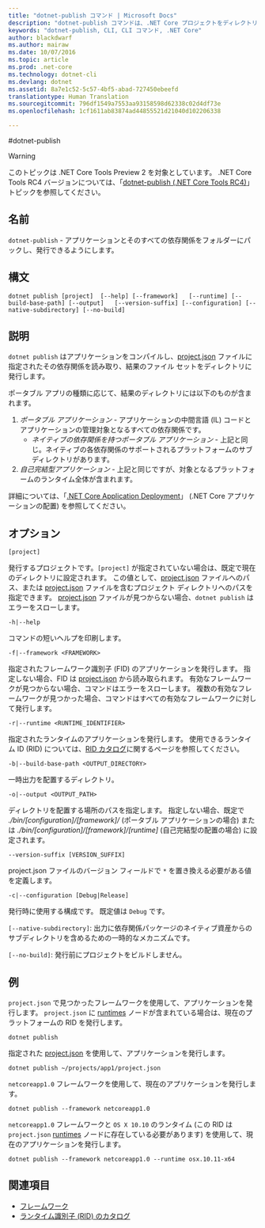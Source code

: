 ```yaml
---
title: "dotnet-publish コマンド | Microsoft Docs"
description: "dotnet-publish コマンドは、.NET Core プロジェクトをディレクトリに発行します。"
keywords: "dotnet-publish, CLI, CLI コマンド, .NET Core"
author: blackdwarf
ms.author: mairaw
ms.date: 10/07/2016
ms.topic: article
ms.prod: .net-core
ms.technology: dotnet-cli
ms.devlang: dotnet
ms.assetid: 8a7e1c52-5c57-4bf5-abad-727450ebeefd
translationtype: Human Translation
ms.sourcegitcommit: 796df1549a7553aa93158598d62338c02d4df73e
ms.openlocfilehash: 1cf1611ab83874ad44855521d21040d102206338

---
```


#<a name="dotnet-publish"></a>dotnet-publish

> [!WARNING]
> このトピックは .NET Core Tools Preview 2 を対象としています。 .NET Core Tools RC4 バージョンについては、「[dotnet-publish (.NET Core Tools RC4)](../preview3/tools/dotnet-publish.md)」トピックを参照してください。

## <a name="name"></a>名前

`dotnet-publish` - アプリケーションとそのすべての依存関係をフォルダーにパックし、発行できるようにします。

## <a name="synopsis"></a>構文

`dotnet publish [project] 
    [--help] [--framework]  
    [--runtime] [--build-base-path] [--output]  
    [--version-suffix] [--configuration] [--native-subdirectory] [--no-build]`

## <a name="description"></a>説明

`dotnet publish` はアプリケーションをコンパイルし、[project.json](project-json.md) ファイルに指定されたその依存関係を読み取り、結果のファイル セットをディレクトリに発行します。 

ポータブル アプリの種類に応じて、結果のディレクトリには以下のものが含まれます。

1. *ポータブル アプリケーション* - アプリケーションの中間言語 (IL) コードとアプリケーションの管理対象となるすべての依存関係です。
    * *ネイティブの依存関係を持つポータブル アプリケーション* - 上記と同じ。ネイティブの各依存関係のサポートされるプラットフォームのサブディレクトリがあります。 
2. *自己完結型アプリケーション* - 上記と同じですが、対象となるプラットフォームのランタイム全体が含まれます。

詳細については、「[.NET Core Application Deployment](../deploying/index.md)」 (.NET Core アプリケーションの配置) を参照してください。

## <a name="options"></a>オプション

`[project]` 

発行するプロジェクトです。`[project]` が指定されていない場合は、既定で現在のディレクトリに設定されます。 この値として、[project.json](project-json.md) ファイルへのパス、または [project.json](project-json.md) ファイルを含むプロジェクト ディレクトリへのパスを指定できます。 [project.json](project-json.md) ファイルが見つからない場合、`dotnet publish` はエラーをスローします。 

`-h|--help`

コマンドの短いヘルプを印刷します。  

`-f|--framework <FRAMEWORK>`

指定されたフレームワーク識別子 (FID) のアプリケーションを発行します。 指定しない場合、FID は [project.json](project-json.md#frameworks) から読み取られます。 有効なフレームワークが見つからない場合、コマンドはエラーをスローします。 複数の有効なフレームワークが見つかった場合、コマンドはすべての有効なフレームワークに対して発行します。 

`-r|--runtime <RUNTIME_IDENTIFIER>`

指定されたランタイムのアプリケーションを発行します。 使用できるランタイム ID (RID) については、[RID カタログ](../rid-catalog.md)に関するページを参照してください。

`-b|--build-base-path <OUTPUT_DIRECTORY>`

一時出力を配置するディレクトリ。

`-o|--output <OUTPUT_PATH>`

ディレクトリを配置する場所のパスを指定します。 指定しない場合、既定で *_./bin/[configuration]/[framework]/_* (ポータブル アプリケーションの場合) または *_./bin/[configuration]/[framework]/[runtime]_* (自己完結型の配置の場合) に設定されます。

`--version-suffix [VERSION_SUFFIX]`

project.json ファイルのバージョン フィールドで `*` を置き換える必要がある値を定義します。

`-c|--configuration [Debug|Release]`

発行時に使用する構成です。 既定値は `Debug` です。

`[--native-subdirectory]`: 出力に依存関係パッケージのネイティブ資産からのサブディレクトリを含めるための一時的なメカニズムです。 

`[--no-build]`: 発行前にプロジェクトをビルドしません。

## <a name="examples"></a>例

`project.json` で見つかったフレームワークを使用して、アプリケーションを発行します。 `project.json` に [runtimes](project-json.md#runtimes) ノードが含まれている場合は、現在のプラットフォームの RID を発行します。

`dotnet publish`

指定された [project.json](project-json.md) を使用して、アプリケーションを発行します。

`dotnet publish ~/projects/app1/project.json`
    
`netcoreapp1.0` フレームワークを使用して、現在のアプリケーションを発行します。

`dotnet publish --framework netcoreapp1.0`
    
`netcoreapp1.0` フレームワークと `OS X 10.10` のランタイム (この RID は `project.json` [runtimes](project-json.md#runtimes) ノードに存在している必要があります) を使用して、現在のアプリケーションを発行します。

`dotnet publish --framework netcoreapp1.0 --runtime osx.10.11-x64`

## <a name="see-also"></a>関連項目
* [フレームワーク](../../standard/frameworks.md)
* [ランタイム識別子 (RID) のカタログ](../rid-catalog.md)


<!--HONumber=Feb17_HO2-->


